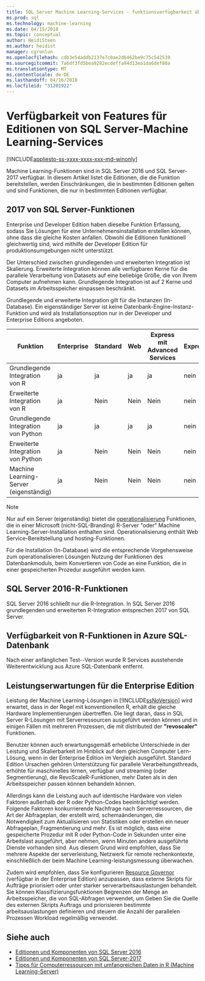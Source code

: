 ```yaml
---
title: SQL Server Machine Learning-Services - funktionsverfügbarkeit über Editionen | Microsoft Docs
ms.prod: sql
ms.technology: machine-learning
ms.date: 04/15/2018
ms.topic: conceptual
author: HeidiSteen
ms.author: heidist
manager: cgronlun
ms.openlocfilehash: cdb3e54addb2137e7c0ae2d6462be9c75c542539
ms.sourcegitcommit: 7a6df3fd5bea9282ecdeffa94d13ea1da6def80a
ms.translationtype: MT
ms.contentlocale: de-DE
ms.lasthandoff: 04/16/2018
ms.locfileid: "31201922"
---
```

# <a name="feature-availability-across-editions-of-sql-server-machine-learning-services"></a>Verfügbarkeit von Features für Editionen von SQL Server-Machine Learning-Services
[!INCLUDE[appliesto-ss-xxxx-xxxx-xxx-md-winonly](../../includes/appliesto-ss-xxxx-xxxx-xxx-md-winonly.md)]
 
 Machine Learning-Funktionen sind in SQL Server 2016 und SQL Server-2017 verfügbar. In diesem Artikel listet die Editionen, die die Funktion bereitstellen, werden Einschränkungen, die in bestimmten Editionen gelten und sind Funktionen, die nur in bestimmten Editionen verfügbar.


## <a name="sql-server-2017-features"></a>2017 von SQL Server-Funktionen

Enterprise und Developer Edition haben dieselbe Funktion Erfassung, sodass Sie Lösungen für eine Unternehmensinstallation erstellen können, ohne dass die gleiche Kosten anfallen. Obwohl die Editionen funktionell gleichwertig sind, wird mithilfe der Developer Edition für produktionsumgebungen nicht unterstützt.

Der Unterschied zwischen grundlegenden und erweiterten Integration ist Skalierung. Erweiterte Integration können alle verfügbaren Kerne für die parallele Verarbeitung von Datasets auf eine beliebige Größe, die von Ihrem Computer aufnehmen kann. Grundlegende Integration ist auf 2 Kerne und Datasets im Arbeitsspeicher einpassen beschränkt. 

Grundlegende und erweiterte Integration gilt für die Instanzen (In-Database). Ein eigenständiger Server ist keine Datenbank-Engine-Instanz-Funktion und wird als Installationsoption nur in der Developer und Enterprise Editions angeboten.

|Funktion|Enterprise|Standard|Web|Express mit Advanced Services|Express 
|-------------|----------------|--------------|---------|------------------------------------|------------------------|  
|Grundlegende Integration von R|ja|ja|ja|ja|nein|   
|Erweiterte Integration von R|ja|Nein|Nein|Nein|nein| 
|Grundlegende Integration von Python|ja|ja|ja|ja|nein|
|Erweiterte Integration von Python|ja|Nein|Nein|Nein|nein| 
|Machine Learning-Server (eigenständig)|ja|Nein|Nein|Nein|nein|   

 > [!NOTE]
 > Nur auf ein Server (eigenständig) bietet die [operationalisierung](https://docs.microsoft.com/machine-learning-server/what-is-operationalization) Funktionen, die in einer Microsoft (nicht-SQL-Branding) R-Server "oder" Machine Learning-Server-Installation enthalten sind. Operationalisierung enthält Web Service-Bereitstellung und hosting-Funktionen.
>
> Für die Installation (In-Database) wird die entsprechende Vorgehensweise zum operationalisieren Lösungen Nutzung der Funktionen des Datenbankmoduls, beim Konvertieren von Code an eine Funktion, die in einer gespeicherten Prozedur ausgeführt werden kann.


## <a name="sql-server-2016-r-features"></a>SQL Server 2016-R-Funktionen

SQL Server 2016 schließt nur die R-Integration. In SQL Server 2016 grundlegenden und erweiterten R-Integration entsprechen 2017 von SQL Server.

## <a name="r-feature-availability-in-azure-sql-database"></a>Verfügbarkeit von R-Funktionen in Azure SQL-Datenbank
  
Nach einer anfänglichen Test--Version wurde R Services ausstehende Weiterentwicklung aus Azure SQL-Datenbank entfernt. 

## <a name="performance-expectations-for-enterprise-edition"></a>Leistungserwartungen für die Enterprise Edition

Leistung der Machine Learning-Lösungen in [!INCLUDE[ssNoVersion](../../includes/ssnoversion-md.md)] wird erwartet, dass in der Regel mit konventionellen R, erhält die gleiche Hardware Implementierungen übertreffen. Die liegt daran, dass in SQL Server R-Lösungen mit Serverressourcen ausgeführt werden können und in einigen Fällen mit mehreren Prozessen, die mit distributed der **"revoscaler"** Funktionen. 

Benutzer können auch erwartungsgemäß erhebliche Unterschiede in der Leistung und Skalierbarkeit im Hinblick auf dem gleichen Computer Lern-Lösung, wenn in der Enterprise Edition im Vergleich ausgeführt. Standard Edition Ursachen gehören Unterstützung für parallele Verarbeitungsthreads, erhöhte für maschinelles lernen, verfügbar und streaming (oder Segmentierung), die RevoScaleR-Funktionen, mehr Daten als in den Arbeitsspeicher passen können behandeln können. 

Allerdings kann die Leistung auch auf identische Hardware von vielen Faktoren außerhalb der R oder Python-Codes beeinträchtigt werden. Folgende Faktoren konkurrierende Nachfrage nach Serverressourcen, die Art der Abfrageplan, der erstellt wird, schemaänderungen, die Notwendigkeit zum Aktualisieren von Statistiken oder erstellen ein neuer Abfrageplan, Fragmentierung und mehr. Es ist möglich, dass eine gespeicherte Prozedur mit R oder Python-Code in Sekunden unter eine Arbeitslast ausgeführt, aber nehmen, wenn Minuten andere ausgeführte Dienste vorhanden sind.  Aus diesem Grund wird empfohlen, dass Sie mehrere Aspekte der serverleistung, Netzwerk für remote rechenkontexte, einschließlich der beim Machine Learning-leistungsmessung überwachen.

Zudem wird empfohlen, dass Sie konfigurieren [Resource Governor](../../relational-databases/resource-governor/resource-governor.md) (verfügbar in der Enterprise Edition) anzupassen, dass externe Skripts für Aufträge priorisiert oder unter starker serverarbeitsauslastungen behandelt. Sie können Klassifizierungsfunktionen Begrenzen der Menge an Arbeitsspeicher, die von SQL-Abfragen verwendet, um Geben Sie die Quelle des externen Skripts Auftrags und priorisieren bestimmte arbeitsauslastungen definieren und steuern die Anzahl der parallelen Prozessen Workload regelmäßig verwendet.

## <a name="see-also"></a>Siehe auch

+ [Editionen und Komponenten von SQL Server 2016](../../sql-server/editions-and-components-of-sql-server-2016.md)
+ [Editionen und Komponenten von SQL Server-2017](../../sql-server/editions-and-components-of-sql-server-2017.md)
+ [Tipps für Computerressourcen mit umfangreichen Daten in R (Machine Learning-Server)](https://docs.microsoft.com/machine-learning-server/r/tutorial-large-data-tips)

